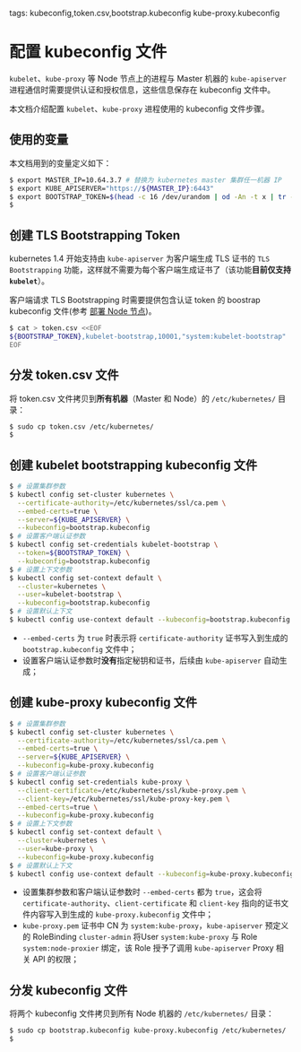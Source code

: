 <!-- toc -->

tags: kubeconfig,token.csv,bootstrap.kubeconfig kube-proxy.kubeconfig

# 配置 kubeconfig 文件

`kubelet`、`kube-proxy` 等 Node 节点上的进程与 Master 机器的 `kube-apiserver` 进程通信时需要提供认证和授权信息，这些信息保存在 kubeconfig 文件中。

本文档介绍配置 `kubelet`、`kube-proxy` 进程使用的 kubeconfig 文件步骤。

## 使用的变量

本文档用到的变量定义如下：

``` bash
$ export MASTER_IP=10.64.3.7 # 替换为 kubernetes master 集群任一机器 IP
$ export KUBE_APISERVER="https://${MASTER_IP}:6443"
$ export BOOTSTRAP_TOKEN=$(head -c 16 /dev/urandom | od -An -t x | tr -d ' ')
$
```

## 创建 TLS Bootstrapping Token

kubernetes 1.4 开始支持由 `kube-apiserver` 为客户端生成 TLS 证书的 `TLS Bootstrapping` 功能，这样就不需要为每个客户端生成证书了（该功能**目前仅支持 `kubelet`**）。

客户端请求 TLS Bootstrapping 时需要提供包含认证 token 的 boostrap kubeconfig 文件(参考 [部署 Node 节点](07-node.md))。

``` bash
$ cat > token.csv <<EOF
${BOOTSTRAP_TOKEN},kubelet-bootstrap,10001,"system:kubelet-bootstrap"
EOF
```

## 分发 token.csv 文件

将 token.csv 文件拷贝到**所有机器**（Master 和 Node）的 `/etc/kubernetes/` 目录：

``` bash
$ sudo cp token.csv /etc/kubernetes/
$
```

## 创建 kubelet bootstrapping kubeconfig 文件

``` bash
$ # 设置集群参数
$ kubectl config set-cluster kubernetes \
  --certificate-authority=/etc/kubernetes/ssl/ca.pem \
  --embed-certs=true \
  --server=${KUBE_APISERVER} \
  --kubeconfig=bootstrap.kubeconfig
$ # 设置客户端认证参数
$ kubectl config set-credentials kubelet-bootstrap \
  --token=${BOOTSTRAP_TOKEN} \
  --kubeconfig=bootstrap.kubeconfig
$ # 设置上下文参数
$ kubectl config set-context default \
  --cluster=kubernetes \
  --user=kubelet-bootstrap \
  --kubeconfig=bootstrap.kubeconfig
$ # 设置默认上下文
$ kubectl config use-context default --kubeconfig=bootstrap.kubeconfig
```

+ `--embed-certs` 为 `true` 时表示将 `certificate-authority` 证书写入到生成的 `bootstrap.kubeconfig` 文件中；
+ 设置客户端认证参数时**没有**指定秘钥和证书，后续由 `kube-apiserver` 自动生成；


## 创建 kube-proxy kubeconfig 文件

``` bash
$ # 设置集群参数
$ kubectl config set-cluster kubernetes \
  --certificate-authority=/etc/kubernetes/ssl/ca.pem \
  --embed-certs=true \
  --server=${KUBE_APISERVER} \
  --kubeconfig=kube-proxy.kubeconfig
$ # 设置客户端认证参数
$ kubectl config set-credentials kube-proxy \
  --client-certificate=/etc/kubernetes/ssl/kube-proxy.pem \
  --client-key=/etc/kubernetes/ssl/kube-proxy-key.pem \
  --embed-certs=true \
  --kubeconfig=kube-proxy.kubeconfig
$ # 设置上下文参数
$ kubectl config set-context default \
  --cluster=kubernetes \
  --user=kube-proxy \
  --kubeconfig=kube-proxy.kubeconfig
$ # 设置默认上下文
$ kubectl config use-context default --kubeconfig=kube-proxy.kubeconfig
```

+ 设置集群参数和客户端认证参数时 `--embed-certs` 都为 `true`，这会将 `certificate-authority`、`client-certificate` 和 `client-key` 指向的证书文件内容写入到生成的 `kube-proxy.kubeconfig` 文件中；
+ `kube-proxy.pem` 证书中 CN 为 `system:kube-proxy`，`kube-apiserver` 预定义的 RoleBinding `cluster-admin` 将User `system:kube-proxy` 与 Role `system:node-proxier` 绑定，该 Role 授予了调用 `kube-apiserver` Proxy 相关 API 的权限；

## 分发 kubeconfig 文件

将两个 kubeconfig 文件拷贝到所有 Node 机器的 `/etc/kubernetes/` 目录：

``` bash
$ sudo cp bootstrap.kubeconfig kube-proxy.kubeconfig /etc/kubernetes/
$
```